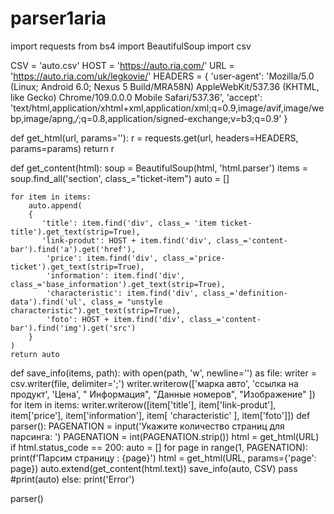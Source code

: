 # parser1aria
import requests
from bs4 import BeautifulSoup
import csv

CSV = 'auto.csv'
HOST = 'https://auto.ria.com/'
URL = 'https://auto.ria.com/uk/legkovie/'
HEADERS = {
    'user-agent': 'Mozilla/5.0 (Linux; Android 6.0; Nexus 5 Build/MRA58N) AppleWebKit/537.36 (KHTML, like Gecko) Chrome/109.0.0.0 Mobile Safari/537.36',
    'accept': 'text/html,application/xhtml+xml,application/xml;q=0.9,image/avif,image/webp,image/apng,*/*;q=0.8,application/signed-exchange;v=b3;q=0.9'
}


def get_html(url, params=''):
    r = requests.get(url, headers=HEADERS, params=params)
    return r


def get_content(html):
    soup = BeautifulSoup(html, 'html.parser')
    items = soup.find_all('section', class_="ticket-item")
    auto = []

    for item in items:
        auto.append(
        {
           'title': item.find('div', class_= 'item ticket-title').get_text(strip=True),
           'link-produt': HOST + item.find('div', class_='content-bar').find('a').get('href'),
            'price': item.find('div', class_='price-ticket').get_text(strip=True),
            'information': item.find('div', class_='base_information').get_text(strip=True),
            'characteristic': item.find('div', class_='definition-data').find('ul', class_= "unstyle characteristic").get_text(strip=True),
            'foto': HOST + item.find('div', class_='content-bar').find('img').get('src')
        }
    )
    return auto

def save_info(items, path):
    with open(path, 'w', newline='') as file:
        writer = csv.writer(file, delimiter=';')
        writer.writerow(['марка авто', 'ссылка на продукт', 'Цена', " Информация", "Данные номеров", "Изображение" ])
        for item in items:
            writer.writerow([item['title'], item['link-produt'], item['price'], item['information'], item[ 'characteristic' ], item['foto']])
def parser():
    PAGENATION = input('Укажите количество страниц для парсинга: ')
    PAGENATION = int(PAGENATION.strip())
    html = get_html(URL)
    if html.status_code == 200:
        auto = []
        for page in range(1, PAGENATION):
            print(f'Парсим страницу :  {page}')
            html = get_html(URL, params={'page': page})
            auto.extend(get_content(html.text))
            save_info(auto, CSV)
        pass        #print(auto)
    else:
        print('Error')

parser()







